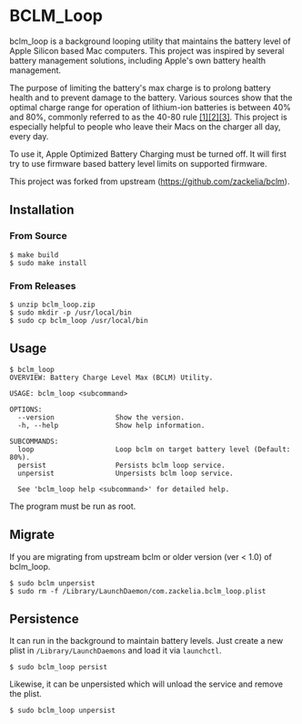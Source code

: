 # BCLM_Loop

bclm_loop is a background looping utility that maintains the battery level of Apple Silicon based Mac computers. This project was inspired by several battery management solutions, including Apple's own battery health management.

The purpose of limiting the battery's max charge is to prolong battery health and to prevent damage to the battery. Various sources show that the optimal charge range for operation of lithium-ion batteries is between 40% and 80%, commonly referred to as the 40-80 rule [[1]](https://www.apple.com/batteries/why-lithium-ion/)[[2]](https://www.eeworldonline.com/why-you-should-stop-fully-charging-your-smartphone-now/)[[3]](https://www.csmonitor.com/Technology/Tech/2014/0103/40-80-rule-New-tip-for-extending-battery-life). This project is especially helpful to people who leave their Macs on the charger all day, every day.

To use it, Apple Optimized Battery Charging must be turned off. It will first try to use firmware based battery level limits on supported firmware.

This project was forked from upstream (https://github.com/zackelia/bclm).

## Installation

### From Source

```
$ make build
$ sudo make install
```

### From Releases

```
$ unzip bclm_loop.zip
$ sudo mkdir -p /usr/local/bin
$ sudo cp bclm_loop /usr/local/bin
```

## Usage

```
$ bclm_loop
OVERVIEW: Battery Charge Level Max (BCLM) Utility.

USAGE: bclm_loop <subcommand>

OPTIONS:
  --version               Show the version.
  -h, --help              Show help information.

SUBCOMMANDS:
  loop                    Loop bclm on target battery level (Default: 80%).
  persist                 Persists bclm loop service.
  unpersist               Unpersists bclm loop service.

  See 'bclm_loop help <subcommand>' for detailed help.
```

The program must be run as root.

## Migrate

If you are migrating from upstream bclm or older version (ver < 1.0) of bclm_loop.

```
$ sudo bclm unpersist
$ sudo rm -f /Library/LaunchDaemon/com.zackelia.bclm_loop.plist
```

## Persistence

It can run in the background to maintain battery levels. Just create a new plist in `/Library/LaunchDaemons` and load it via `launchctl`. 

```
$ sudo bclm_loop persist
```

Likewise, it can be unpersisted which will unload the service and remove the plist.

```
$ sudo bclm_loop unpersist
```
